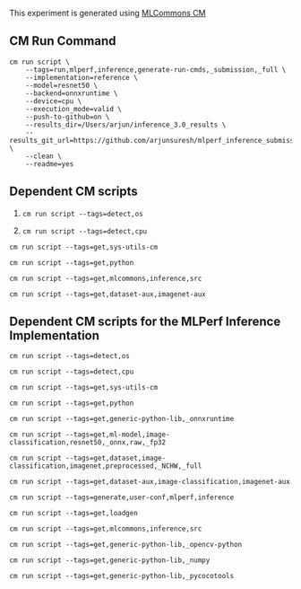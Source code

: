 This experiment is generated using [MLCommons CM](https://github.com/mlcommons/ck)
## CM Run Command
```
cm run script \
	--tags=run,mlperf,inference,generate-run-cmds,_submission,_full \
	--implementation=reference \
	--model=resnet50 \
	--backend=onnxruntime \
	--device=cpu \
	--execution_mode=valid \
	--push-to-github=on \
	--results_dir=/Users/arjun/inference_3.0_results \
	--results_git_url=https://github.com/arjunsuresh/mlperf_inference_submissions_v3.0 \
	--clean \
	--readme=yes
```
## Dependent CM scripts 

1. `cm run script --tags=detect,os`

2. `cm run script --tags=detect,cpu`

`cm run script --tags=get,sys-utils-cm`

`cm run script --tags=get,python`

`cm run script --tags=get,mlcommons,inference,src`

`cm run script --tags=get,dataset-aux,imagenet-aux`

## Dependent CM scripts for the MLPerf Inference Implementation

`cm run script --tags=detect,os`

`cm run script --tags=detect,cpu`

`cm run script --tags=get,sys-utils-cm`

`cm run script --tags=get,python`

`cm run script --tags=get,generic-python-lib,_onnxruntime`

`cm run script --tags=get,ml-model,image-classification,resnet50,_onnx,raw,_fp32`

`cm run script --tags=get,dataset,image-classification,imagenet,preprocessed,_NCHW,_full`

`cm run script --tags=get,dataset-aux,image-classification,imagenet-aux`

`cm run script --tags=generate,user-conf,mlperf,inference`

`cm run script --tags=get,loadgen`

`cm run script --tags=get,mlcommons,inference,src`

`cm run script --tags=get,generic-python-lib,_opencv-python`

`cm run script --tags=get,generic-python-lib,_numpy`

`cm run script --tags=get,generic-python-lib,_pycocotools`
